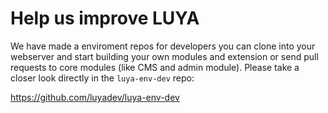 # Help us improve LUYA

We have made a enviroment repos for developers you can clone into your webserver and start building your own modules and extension or send pull requests to core modules (like CMS and admin module). Please take a closer look directly in the `luya-env-dev` repo:

https://github.com/luyadev/luya-env-dev